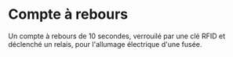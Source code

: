 # Compte à rebours

Un compte à rebours de 10 secondes, verrouilé par une clé RFID et déclenché un relais, pour l'allumage électrique d'une fusée.
